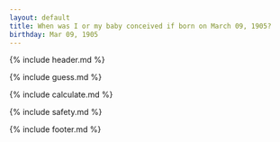 ```yaml
---
layout: default
title: When was I or my baby conceived if born on March 09, 1905?
birthday: Mar 09, 1905
---
```


{% include header.md %}

{% include guess.md %}

{% include calculate.md %}

{% include safety.md %}

{% include footer.md %}




